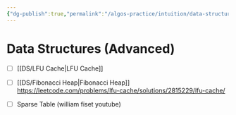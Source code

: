 ```yaml
---
{"dg-publish":true,"permalink":"/algos-practice/intuition/data-structures/"}
---
```


# Data Structures (Advanced)
- [ ] [[DS/LFU Cache\|LFU Cache]]
- [ ] [[DS/Fibonacci Heap\|Fibonacci Heap]]
https://leetcode.com/problems/lfu-cache/solutions/2815229/lfu-cache/

 - [ ] Sparse Table (william fiset youtube)
